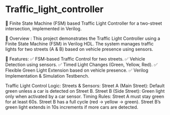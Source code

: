 # Traffic_light_controller
🚦 Finite State Machine (FSM) based Traffic Light Controller for a two-street intersection, implemented in Verilog.

📌 Overview :
This project demonstrates the Traffic Light Controller using a Finite State Machine (FSM) in Verilog HDL.
The system manages traffic lights for two streets (A & B) based on vehicle presence using sensors.

🎯 Features:
✅ FSM-based Traffic Control for two streets.
✅ Vehicle Detection using sensors.
✅ Timed Light Changes (Green, Yellow, Red).
✅ Flexible Green Light Extension based on vehicle presence.
✅ Verilog Implementation & Simulation Testbench.

Traffic Light Control Logic:
Streets & Sensors:
Street A (Main Street): Default green unless a car is detected on Street B.
Street B (Side Street): Green light only when activated by a car sensor.
Timing Rules:
Street A must stay green for at least 60s.
Street B has a full cycle (red → yellow → green).
Street B’s green light extends in 10s increments if more cars are detected.

